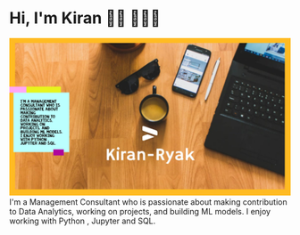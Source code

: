 # Hi, I'm Kiran 👋🏾 👩🏾‍💻

<img src="https://github.com/Kiran-Ryak/Kiran-Ryak/blob/main/_Yellow%20Professional%20Gradient%20Tech%20Internal%20Communication%20Website%20(1)_Moment.jpg" alt="banner that says Kiran Ryakala - Management Consultant, Data Analyst and Data Enthusiast">
I'm a Management Consultant who is passionate about making contribution to Data Analytics, working on projects, and building ML models. I enjoy working with Python , Jupyter and SQL.



